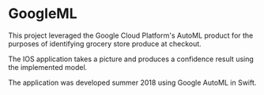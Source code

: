 # GoogleML

This project leveraged the Google Cloud Platform's AutoML product for the purposes of identifying grocery store produce at checkout. 

The IOS application takes a picture and produces a confidence result using the implemented model.

The application was developed summer 2018 using Google AutoML in Swift.
